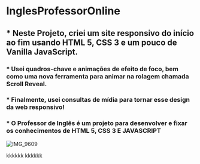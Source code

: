 #   InglesProfessorOnline



## * Neste Projeto, criei um site responsivo do início ao fim usando HTML 5, CSS 3 e um pouco de Vanilla JavaScript. 
### * Usei quadros-chave e animações de efeito de foco, bem como uma nova ferramenta para animar na rolagem chamada Scroll Reveal. 
### * Finalmente, usei consultas de mídia para tornar esse design da web responsivo! 
### * O Professor de Inglês é um projeto para desenvolver e fixar os conhecimentos de HTML 5, CSS 3 E JAVASCRIPT

![IMG_9609](https://user-images.githubusercontent.com/60757768/83368562-a6a98600-a38f-11ea-8781-89309f1c40ed.gif)



kkkkkk
kkkkkk
